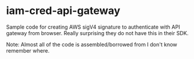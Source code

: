 # iam-cred-api-gateway
Sample code for creating AWS sigV4 signature to authenticate with API gateway from browser.
Really surprising they do not have this in their SDK.

Note: Almost all of the code is assembled/borrowed from I don't know remember where.
